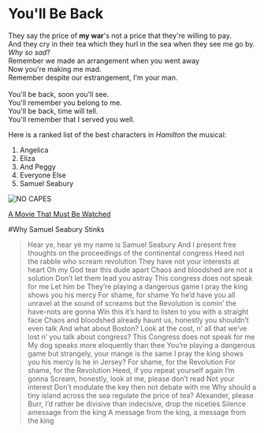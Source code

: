 # You'll Be Back

They say the price of **my war**'s not a price that they're willing to pay.\
And they cry in their tea which they hurl in the sea when they see me go by.\
_Why so sad_?\
Remember we made an arrangement when you went away\
Now you're making me mad.\
Remember despite our estrangement, I'm your man.\
\
You'll be back, soon you'll see.\
You'll remember you belong to me.\
You'll be back, time will tell.\
You'll remember that I served you well.

Here is a ranked list of the best characters in *Hamilton* the musical:
1. Angelica
1. Eliza
1. And Peggy
1. Everyone Else
1. Samuel Seabury

![NO CAPES](https://upload.wikimedia.org/wikipedia/en/thumb/0/09/Edna_Mode_promotional_image.jpg/220px-Edna_Mode_promotional_image.jpg)

[A Movie That Must Be Watched](https://www.youtube.com/watch?v=425M4M3Opkk)

#Why Samuel Seabury Stinks
>Hear ye, hear ye my name is Samuel Seabury
And I present free thoughts on the proceedings of the continental congress
Heed not the rabble who scream revolution
They have not your interests at heart
Oh my God tear this dude apart
Chaos and bloodshed are not a solution
Don’t let them lead you astray
This congress does not speak for me
Let him be
They’re playing a dangerous game
I pray the king shows you his mercy
For shame, for shame
Yo he’d have you all unravel at the sound of screams but the
Revolution is comin’ the have-nots are gonna
Win this it’s hard to listen to you with a straight face
Chaos and bloodshed already haunt us, honestly you shouldn’t even talk
And what about Boston?
Look at the cost, n’ all that we’ve lost n’ you talk about congress?
This Congress does not speak for me
My dog speaks more eloquently than thee
You’re playing a dangerous game but strangely, your mange is the same
I pray the king shows you his mercy
Is he in Jersey?
For shame, for the Revolution
For shame, for the Revolution
Heed, if you repeat yourself again I’m gonna
Scream, honestly, look at me, please don’t read
Not your interest
Don’t modulate the key then not debate with me
Why should a tiny island across the sea regulate the price of tea?
Alexander, please
Burr, I’d rather be divisive than indecisive, drop the niceties
Silence amessage from the king
A message from the king, a message from the king
